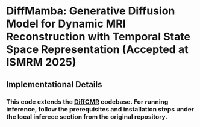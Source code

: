 # DiffMamba: Generative Diffusion Model for Dynamic MRI Reconstruction with Temporal State Space Representation (Accepted at ISMRM 2025)

## Implementational Details
### This code extends the [DiffCMR](https://github.com/xmed-lab/DiffCMR) codebase. For running inference, follow the prerequisites and installation steps under the local inferece section from the original repository.
